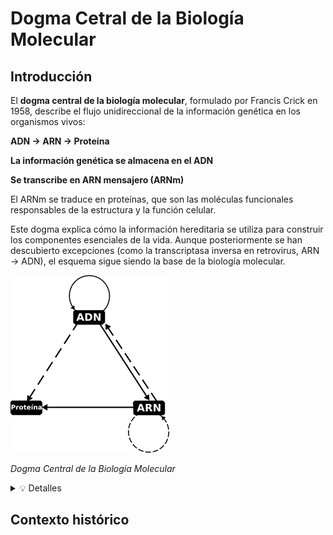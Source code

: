 
# Dogma Cetral de la Biología Molecular

## Introducción
El **dogma central de la biología molecular**, formulado por Francis Crick en 1958, describe el flujo unidireccional de la información genética en los organismos vivos:

**ADN → ARN → Proteína**

**La información genética se almacena en el ADN**

**Se transcribe en ARN mensajero (ARNm)**

El ARNm se traduce en proteínas, que son las moléculas funcionales responsables de la estructura y la función celular.

Este dogma explica cómo la información hereditaria se utiliza para construir los componentes esenciales de la vida. Aunque posteriormente se han descubierto excepciones (como la transcriptasa inversa en retrovirus, ARN → ADN), el esquema sigue siendo la base de la biología molecular.

![Dogma Central de la Biología Molecular](B101/01_dogmacentral.png "Dogma Central de la Biología Molecular")

*Dogma Central de la Biología Molecular*

<details>
<summary>💡 Detalles</summary>
<p>Las<strong> líneas continuas</strong> muestran el flujo clásico de información genética (el dogma original).</p>
<p>Las<strong>líneas discontinuas</strong> muestran rutas especiales descubiertas posteriormente.</p>
<p>Casos especiales</p>
<p><strong>ARN --> ADN</strong></p>
<p>- Descubierto en retrovirus (ej. VIH).</p>
<p>- Se debe a la enzima transcriptasa inversa, que permite generar ADN a partir de ARN.</p>
<p>- Ejemplo aplicado: técnicas de RT-PCR en biología molecular.</p>
<p><strong>ARN --> ARN</strong></p>
<p>- Algunos virus de ARN pueden replicar directamente su genoma de ARN sin pasar por ADN.</p>
<p>- Ejemplos: virus de la gripe, virus de la polio..</p>
<p><strong>proteína --> proteína</strong></p>
<p>- No se trata de flujo de información genética clásica, pero sí de herencia estructural.</p>
<p>- Ocurre en el caso de los priones, donde una proteína mal plegada induce a otras proteínas a adoptar la misma conformación anómala (ejemplo: enfermedad de Creutzfeldt-Jakob).</p>
</details>

## Contexto histórico
